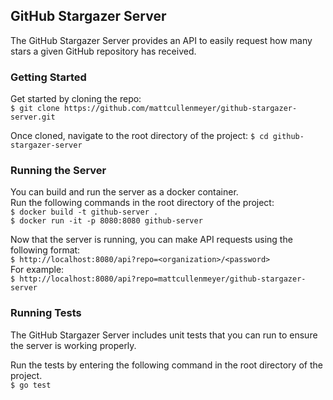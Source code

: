 ## GitHub Stargazer Server

The GitHub Stargazer Server provides an API to easily request how many stars a given GitHub repository has received. 

### Getting Started

Get started by cloning the repo:  
`$ git clone https://github.com/mattcullenmeyer/github-stargazer-server.git`  

Once cloned, navigate to the root directory of the project:
`$ cd github-stargazer-server`

### Running the Server

You can build and run the server as a docker container.  
Run the following commands in the root directory of the project:  
`$ docker build -t github-server .`  
`$ docker run -it -p 8080:8080 github-server`

Now that the server is running, you can make API requests using the following format:  
`$ http://localhost:8080/api?repo=<organization>/<password>`  
For example:  
`$ http://localhost:8080/api?repo=mattcullenmeyer/github-stargazer-server`

### Running Tests

The GitHub Stargazer Server includes unit tests that you can run to ensure the server is working properly.  

Run the tests by entering the following command in the root directory of the project.  
`$ go test`